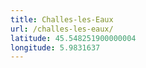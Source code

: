 ```yaml
---
title: Challes-les-Eaux
url: /challes-les-eaux/
latitude: 45.548251900000004
longitude: 5.9831637
---
```

